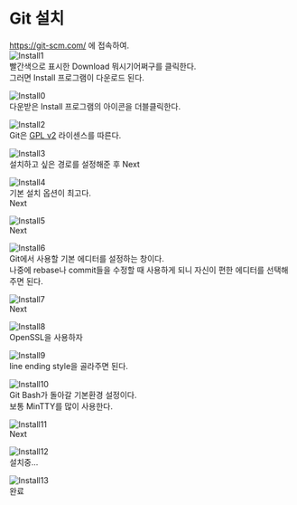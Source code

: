 # Git 설치
https://git-scm.com/ 에 접속하여.  
![Install1](../img/chap4/1.png)  
빨간색으로 표시한 Download 뭐시기어쩌구를 클릭한다.  
그러면 Install 프로그램이 다운로드 된다.  
  
![Install0](../img/chap4/icon.png)  
다운받은 Install 프로그램의 아이콘을 더블클릭한다.  
  
![Install2](../img/chap4/2.png)  
Git은 [GPL v2](http://www.gnu.org/licenses/old-licenses/gpl-2.0.txt) 라이센스를 따른다.  
  
![Install3](../img/chap4/3.png)  
설치하고 싶은 경로를 설정해준 후 Next  
  
![Install4](../img/chap4/4.png)  
기본 설치 옵션이 최고다.  
Next  
  
![Install5](../img/chap4/5.png)  
Next  

![Install6](../img/chap4/6.png)  
Git에서 사용할 기본 에디터를 설정하는 창이다.  
나중에 rebase나 commit들을 수정할 때 사용하게 되니 자신이 편한 에디터를 선택해주면 된다.  
  
![Install7](../img/chap4/7.png)  
Next  
  
![Install8](../img/chap4/8.png)  
OpenSSL을 사용하자  
  
![Install9](../img/chap4/9.png)  
line ending style을 골라주면 된다.  
  
![Install10](../img/chap4/10.png)  
Git Bash가 돌아갈 기본환경 설정이다.  
보통 MinTTY를 많이 사용한다.  
  
![Install11](../img/chap4/11.png)  
Next  
  
![Install12](../img/chap4/12.png)  
설치중...  
  
![Install13](../img/chap4/13.png)  
완료  